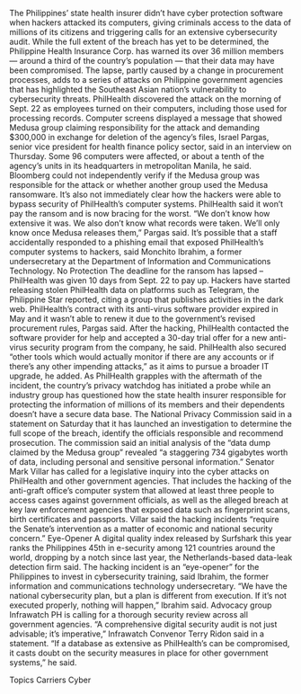 The Philippines’ state health insurer didn’t have cyber protection software when hackers attacked its computers, giving criminals access to the data of millions of its citizens and triggering calls for an extensive cybersecurity audit.
While the full extent of the breach has yet to be determined, the Philippine Health Insurance Corp. has warned its over 36 million members — around a third of the country’s population — that their data may have been compromised.
The lapse, partly caused by a change in procurement processes, adds to a series of attacks on Philippine government agencies that has highlighted the Southeast Asian nation’s vulnerability to cybersecurity threats.
PhilHealth discovered the attack on the morning of Sept. 22 as employees turned on their computers, including those used for processing records. Computer screens displayed a message that showed Medusa group claiming responsibility for the attack and demanding $300,000 in exchange for deletion of the agency’s files, Israel Pargas, senior vice president for health finance policy sector, said in an interview on Thursday.
Some 96 computers were affected, or about a tenth of the agency’s units in its headquarters in metropolitan Manila, he said.
Bloomberg could not independently verify if the Medusa group was responsible for the attack or whether another group used the Medusa ransomware. It’s also not immediately clear how the hackers were able to bypass security of PhilHealth’s computer systems.
PhilHealth said it won’t pay the ransom and is now bracing for the worst.
“We don’t know how extensive it was. We also don’t know what records were taken. We’ll only know once Medusa releases them,” Pargas said.
It’s possible that a staff accidentally responded to a phishing email that exposed PhilHealth’s computer systems to hackers, said Monchito Ibrahim, a former undersecretary at the Department of Information and Communications Technology.
No Protection
The deadline for the ransom has lapsed – PhilHealth was given 10 days from Sept. 22 to pay up. Hackers have started releasing stolen PhilHealth data on platforms such as Telegram, the Philippine Star reported, citing a group that publishes activities in the dark web.
PhilHealth’s contract with its anti-virus software provider expired in May and it wasn’t able to renew it due to the government’s revised procurement rules, Pargas said. After the hacking, PhilHealth contacted the software provider for help and accepted a 30-day trial offer for a new anti-virus security program from the company, he said.
PhilHealth also secured “other tools which would actually monitor if there are any accounts or if there’s any other impending attacks,” as it aims to pursue a broader IT upgrade, he added.
As PhilHealth grapples with the aftermath of the incident, the country’s privacy watchdog has initiated a probe while an industry group has questioned how the state health insurer responsible for protecting the information of millions of its members and their dependents doesn’t have a secure data base.
The National Privacy Commission said in a statement on Saturday that it has launched an investigation to determine the full scope of the breach, identify the officials responsible and recommend prosecution.
The commission said an initial analysis of the “data dump claimed by the Medusa group” revealed “a staggering 734 gigabytes worth of data, including personal and sensitive personal information.”
Senator Mark Villar has called for a legislative inquiry into the cyber attacks on PhilHealth and other government agencies. That includes the hacking of the anti-graft office’s computer system that allowed at least three people to access cases against government officials, as well as the alleged breach at key law enforcement agencies that exposed data such as fingerprint scans, birth certificates and passports. Villar said the hacking incidents “require the Senate’s intervention as a matter of economic and national security concern.”
Eye-Opener
A digital quality index released by Surfshark this year ranks the Philippines 45th in e-security among 121 countries around the world, dropping by a notch since last year, the Netherlands-based data-leak detection firm said.
The hacking incident is an “eye-opener” for the Philippines to invest in cybersecurity training, said Ibrahim, the former information and communications technology undersecretary.
“We have the national cybersecurity plan, but a plan is different from execution. If it’s not executed properly, nothing will happen,” Ibrahim said.
Advocacy group Infrawatch PH is calling for a thorough security review across all government agencies. “A comprehensive digital security audit is not just advisable; it’s imperative,” Infrawatch Convenor Terry Ridon said in a statement. “If a database as extensive as PhilHealth’s can be compromised, it casts doubt on the security measures in place for other government systems,” he said.

Topics
Carriers
Cyber
